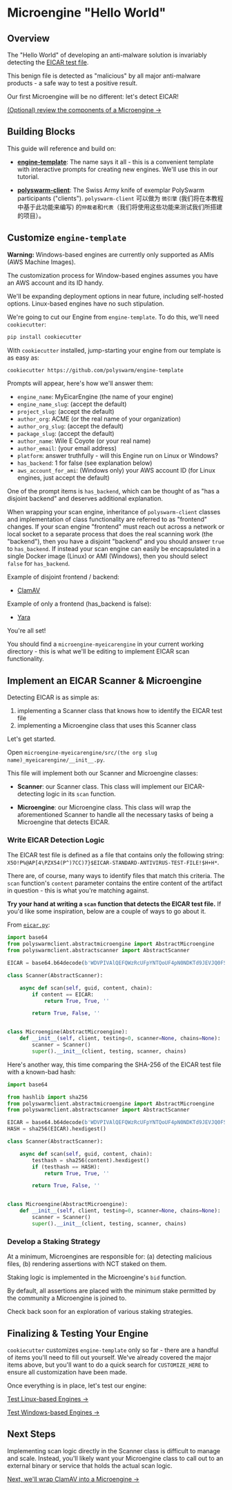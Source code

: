 # Microengine "Hello World"

## Overview

The "Hello World" of developing an anti-malware solution is invariably detecting the [EICAR test file](https://en.wikipedia.org/wiki/EICAR_test_file).

This benign file is detected as "malicious" by all major anti-malware products - a safe way to test a positive result.

Our first Microengine will be no different: let's detect EICAR!

[(Optional) review the components of a Microengine →](/concepts-participants-microengine/#breaking-down-microengines)

## Building Blocks

This guide will reference and build on:

* [**engine-template**](https://github.com/polyswarm/engine-template): The name says it all - this is a convenient template with interactive prompts for creating new engines. We'll use this in our tutorial.

* [**polyswarm-client**](https://github.com/polyswarm/polyswarm-client): The Swiss Army knife of exemplar PolySwarm participants ("clients"). `polyswarm-client` 可以做为 `微引擎` (我们将在本教程中基于此功能来编写) 的`仲裁者`和`代表`（我们将使用这些功能来测试我们所搭建的项目）。

## Customize `engine-template`

<div class="m-flag m-flag--warning">
  <p>
    <strong>Warning:</strong>
    Windows-based engines are currently only supported as AMIs (AWS Machine Images).
  </p>
  <p>
    The customization process for Window-based engines assumes you have an AWS account and its ID handy.
  </p>
  <p>
    We'll be expanding deployment options in near future, including self-hosted options. Linux-based engines have no such stipulation.
  </p>
</div>

We're going to cut our Engine from `engine-template`. To do this, we'll need `cookiecutter`:

```bash
pip install cookiecutter
```

With `cookiecutter` installed, jump-starting your engine from our template is as easy as:

```bash
cookiecutter https://github.com/polyswarm/engine-template
```

Prompts will appear, here's how we'll answer them:

* `engine_name`: MyEicarEngine (the name of your engine)
* `engine_name_slug`: (accept the default)
* `project_slug`: (accept the default)
* `author_org`: ACME (or the real name of your organization)
* `author_org_slug`: (accept the default)
* `package_slug`: (accept the default)
* `author_name`: Wile E Coyote (or your real name)
* `author_email`: (your email address)
* `platform`: answer truthfully - will this Engine run on Linux or Windows?
* `has_backend`: 1 for false (see explanation below)
* `aws_account_for_ami`: (Windows only) your AWS account ID (for Linux engines, just accept the default)

<div class="m-callout">
  <p>One of the prompt items is <code>has_backend</code>, which can be thought of as "has a disjoint backend" and deserves additional explanation.</p>
  <p>When wrapping your scan engine, inheritance of <code>polyswarm-client</code> classes and implementation of class functionality are referred to as "frontend" changes. If your scan engine "frontend" must reach out across a network or local socket to a separate process that does the real scanning work (the "backend"), then you have a disjoint "backend" and you should answer <code>true</code> to <code>has_backend</code>. If instead your scan engine can easily be encapsulated in a single Docker image (Linux) or AMI (Windows), then you should select <code>false</code> for <code>has_backend</code>.</p>
  <p>Example of disjoint frontend / backend:</p>
  <ul>
    <li><a href="https://github.com/polyswarm/polyswarm-client/blob/5959742f0014a582baf5046c7bf6694c23f7435e/src/microengine/clamav.py#L18">ClamAV</a></li>
  </ul>
  <p>Example of only a frontend (has_backend is false):</p>
  <ul>
    <li><a href="https://github.com/polyswarm/polyswarm-client/blob/master/src/microengine/yara.py">Yara</a></li>
  </ul>
</div>

You're all set!

You should find a `microengine-myeicarengine` in your current working directory - this is what we'll be editing to implement EICAR scan functionality.

## Implement an EICAR Scanner & Microengine

Detecting EICAR is as simple as:

1. implementing a Scanner class that knows how to identify the EICAR test file
2. implementing a Microengine class that uses this Scanner class

Let's get started.

Open `microengine-myeicarengine/src/(the org slug name)_myeicarengine/__init__.py`.

This file will implement both our Scanner and Microengine classes:

* **Scanner**: our Scanner class. This class will implement our EICAR-detecting logic in its `scan` function.

* **Microengine**: our Microengine class. This class will wrap the aforementioned Scanner to handle all the necessary tasks of being a Microengine that detects EICAR.

### Write EICAR Detection Logic

The EICAR test file is defined as a file that contains only the following string: `X5O!P%@AP[4\PZX54(P^)7CC)7}$EICAR-STANDARD-ANTIVIRUS-TEST-FILE!$H+H*`.

There are, of course, many ways to identify files that match this criteria. The `scan` function's `content` parameter contains the entire content of the artifact in question - this is what you're matching against.

**Try your hand at writing a `scan` function that detects the EICAR test file.** If you'd like some inspiration, below are a couple of ways to go about it.

From [`eicar.py`](https://github.com/polyswarm/polyswarm-client/blob/master/src/microengine/eicar.py):

```python
import base64
from polyswarmclient.abstractmicroengine import AbstractMicroengine
from polyswarmclient.abstractscanner import AbstractScanner

EICAR = base64.b64decode(b'WDVPIVAlQEFQWzRcUFpYNTQoUF4pN0NDKTd9JEVJQ0FSLVNUQU5EQVJELUFOVElWSVJVUy1URVNULUZJTEUhJEgrSCo=')

class Scanner(AbstractScanner):

    async def scan(self, guid, content, chain):
        if content == EICAR:
            return True, True, ''

        return True, False, ''


class Microengine(AbstractMicroengine):
    def __init__(self, client, testing=0, scanner=None, chains=None):
        scanner = Scanner()
        super().__init__(client, testing, scanner, chains)

```

Here's another way, this time comparing the SHA-256 of the EICAR test file with a known-bad hash:

```python
import base64

from hashlib import sha256
from polyswarmclient.abstractmicroengine import AbstractMicroengine
from polyswarmclient.abstractscanner import AbstractScanner

EICAR = base64.b64decode(b'WDVPIVAlQEFQWzRcUFpYNTQoUF4pN0NDKTd9JEVJQ0FSLVNUQU5EQVJELUFOVElWSVJVUy1URVNULUZJTEUhJEgrSCo=')
HASH = sha256(EICAR).hexdigest()

class Scanner(AbstractScanner):

    async def scan(self, guid, content, chain):
        testhash = sha256(content).hexdigest()
        if (testhash == HASH):
            return True, True, ''

        return True, False, ''


class Microengine(AbstractMicroengine):
    def __init__(self, client, testing=0, scanner=None, chains=None):
        scanner = Scanner()
        super().__init__(client, testing, scanner, chains)

```

### Develop a Staking Strategy

At a minimum, Microengines are responsible for: (a) detecting malicious files, (b) rendering assertions with NCT staked on them.

Staking logic is implemented in the Microengine's `bid` function.

By default, all assertions are placed with the minimum stake permitted by the community a Microengine is joined to.

Check back soon for an exploration of various staking strategies.

## Finalizing & Testing Your Engine

`cookiecutter` customizes `engine-template` only so far - there are a handful of items you'll need to fill out yourself. We've already covered the major items above, but you'll want to do a quick search for `CUSTOMIZE_HERE` to ensure all customization have been made.

Once everything is in place, let's test our engine:

[Test Linux-based Engines →](/testing-linux/)

[Test Windows-based Engines →](/testing-windows/)

## Next Steps

Implementing scan logic directly in the Scanner class is difficult to manage and scale. Instead, you'll likely want your Microengine class to call out to an external binary or service that holds the actual scan logic.

[Next, we'll wrap ClamAV into a Microengine →](/microengines-scratch-to-clamav/)